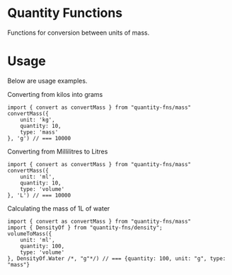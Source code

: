 # Quantity Functions

Functions for conversion between units of mass.

# Usage

Below are usage examples.

Converting from kilos into grams
```
import { convert as convertMass } from "quantity-fns/mass"
convertMass({
    unit: 'kg',
    quantity: 10,
    type: 'mass'
}, 'g') // === 10000
```

Converting from Millilitres to Litres
```
import { convert as convertMass } from "quantity-fns/mass"
convertMass({
    unit: 'ml',
    quantity: 10,
    type: 'volume'
}, 'L') // === 10000
```

Calculating the mass of 1L of water
```
import { convert as convertMass } from "quantity-fns/mass"
import { DensityOf } from "quantity-fns/density";
volumeToMass({
    unit: 'ml',
    quantity: 100,
    type: 'volume'
}, DensityOf.Water /*, "g"*/) // === {quantity: 100, unit: "g", type: "mass"}
```
